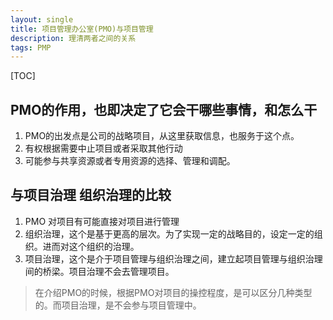 ```yaml
---
layout: single
title: 项目管理办公室(PMO)与项目管理
description: 理清两者之间的关系
tags: PMP
---
```


[TOC]

## PMO的作用，也即决定了它会干哪些事情，和怎么干

1. PMO的出发点是公司的战略项目，从这里获取信息，也服务于这个点。
2. 有权根据需要中止项目或者采取其他行动
3. 可能参与共享资源或者专用资源的选择、管理和调配。

## 与项目治理 组织治理的比较
1. PMO 对项目有可能直接对项目进行管理
2. 组织治理，这个是基于更高的层次。为了实现一定的战略目的，设定一定的组织。进而对这个组织的治理。
3. 项目治理，这个是介于项目管理与组织治理之间，建立起项目管理与组织治理间的桥梁。项目治理不会去管理项目。

> 在介绍PMO的时候，根据PMO对项目的操控程度，是可以区分几种类型的。而项目治理，是不会参与项目管理中。
